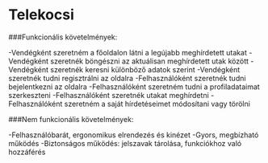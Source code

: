 # Telekocsi

###Funkcionális követelmények:

-Vendégként szeretném a főoldalon látni a legújabb meghírdetett utakat
-Vendégként szeretnék böngészni az aktuálisan meghírdetett utak között
-Vendégként szeretnék keresni különböző adatok szerint
-Vendégként szeretnék tudni regisztrálni az oldalra
-Felhasználóként szeretnék tudni bejelentkezni az oldalra
-Felhasználóként szeretném tudni a profiladataimat szerkeszteni
-Felhasználóként szeretnék utakat meghírdetni
-Felhasználóként szeretném a saját hírdetéseimet módosítani vagy törölni

###Nem funkcionális követelmények:

-Felhasználóbarát, ergonomikus elrendezés és kinézet
-Gyors, megbízható működés
-Biztonságos működés: jelszavak tárolása, funkciókhoz való hozzáférés